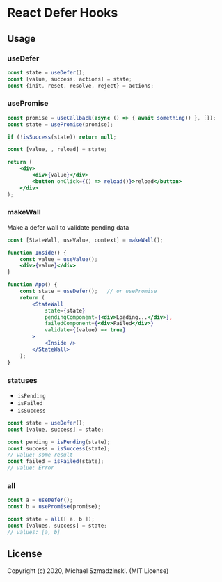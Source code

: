 # React Defer Hooks

## Usage

### useDefer

```jsx
const state = useDefer();
const [value, success, actions] = state;
const {init, reset, resolve, reject} = actions;
```

### usePromise

```jsx
const promise = useCallback(async () => { await something() }, []);
const state = usePromise(promise);

if (!isSuccess(state)) return null;

const [value, , reload] = state;

return (
	<div>
		<div>{value}</div>
		<button onClick={() => reload()}>reload</button>
	</div>
);
```

### makeWall

Make a defer wall to validate pending data

```jsx
const [StateWall, useValue, context] = makeWall();

function Inside() {
	const value = useValue();
	<div>{value}</div>
}

function App() {
	const state = useDefer();	// or usePromise
	return (
		<StateWall
			state={state}
			pendingComponent={<div>Loading...</div>},
			failedComponent={<div>Failed</div>}
			validate={(value) => true}
		>
			<Inside />
		</StateWall>
	);
}
```

### statuses

* `isPending`
* `isFailed`
* `isSuccess`

```jsx
const state = useDefer();
const [value, success] = state;

const pending = isPending(state);
const success = isSuccess(state);
// value: some result
const failed = isFailed(state);
// value: Error
```

### all

```jsx
const a = useDefer();
const b = usePromise(promise);

const state = all([ a, b ]);
const [values, success] = state;
// values: [a, b]
```

## License

Copyright (c) 2020, Michael Szmadzinski. (MIT License)
